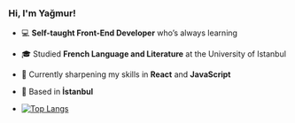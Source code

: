 ### Hi, I'm Yağmur!

- 💻 **Self-taught Front-End Developer** who’s always learning
- 🎓 Studied **French Language and Literature** at the University of Istanbul
- 🌱 Currently sharpening my skills in **React** and **JavaScript**
- 📍 Based in **İstanbul**

- [![Top Langs](https://github-readme-stats.vercel.app/api/top-langs/?username=yagmurtasanyurek&layout=compact)](https://github.com/yagmurtasanyurek/github-readme-stats)

<!---
yagmurtasanyurek/yagmurtasanyurek is a ✨ special ✨ repository because its `README.md` (this file) appears on your GitHub profile.
You can click the Preview link to take a look at your changes.
--->
<!---
[![Yağmur's GitHub stats](https://github-readme-stats.vercel.app/api?username=yagmurtasanyurek&show_icons=true&theme=jolly)](https://github.com/yagmurtasanyurek/github-readme-stats) --->
